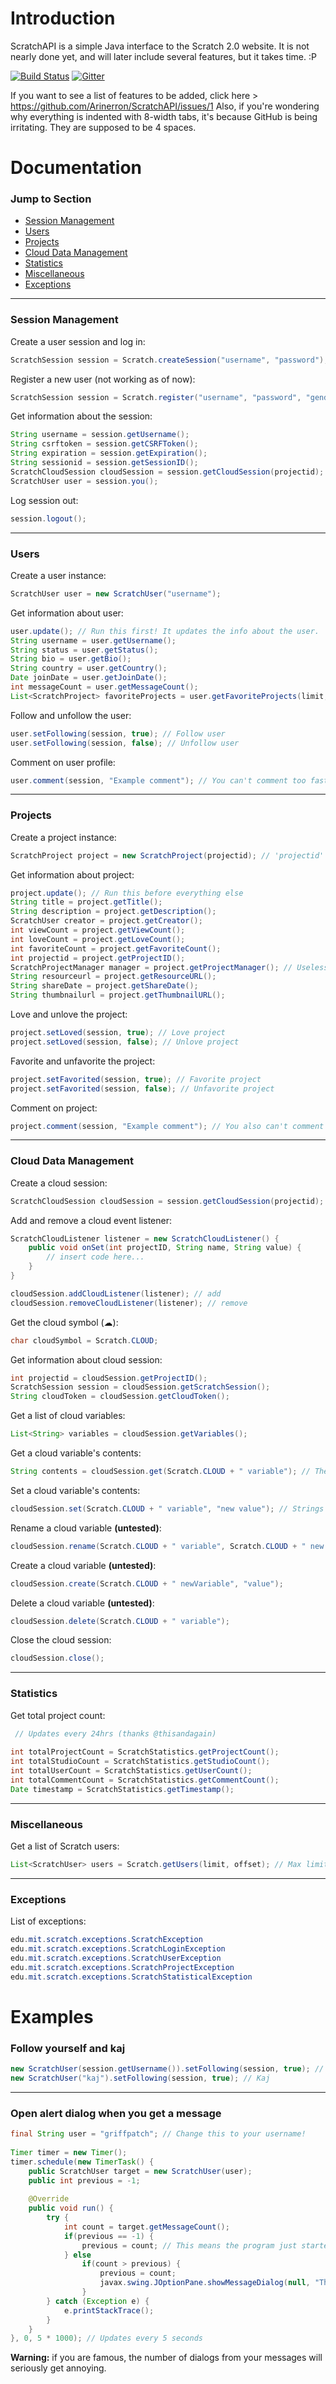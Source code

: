 # Introduction
ScratchAPI is a simple Java interface to the Scratch 2.0 website. It is not nearly done yet, and will later include several features, but it takes time. :P

[![Build Status](https://travis-ci.com/Arinerron/ScratchAPI.svg?token=xRJQhWcuhJai95gtzHzi&branch=master)](https://travis-ci.com/Arinerron/ScratchAPI) [![Gitter](https://badges.gitter.im/Arinerron/ScratchAPI.svg)](https://gitter.im/Arinerron/ScratchAPI?utm_source=badge&utm_medium=badge&utm_campaign=pr-badge)

If you want to see a list of features to be added, click here > https://github.com/Arinerron/ScratchAPI/issues/1
Also, if you're wondering why everything is indented with 8-width tabs, it's because GitHub is being irritating. They are supposed to be 4 spaces.


# Documentation
### Jump to Section
- [Session Management](#session-management)
- [Users](#users)
- [Projects](#projects)
- [Cloud Data Management](#cloud)
- [Statistics](#statistics)
- [Miscellaneous](#misc)
- [Exceptions](#exceptions)

------

### Session Management<a name="session-management"></a>
Create a user session and log in:
```java
ScratchSession session = Scratch.createSession("username", "password");
```

Register a new user (not working as of now):
```java
ScratchSession session = Scratch.register("username", "password", "gender", birthMonth, "birthYear", "location", "the@email.here"); // All fields case sensitive-- to be documented better later...
```

Get information about the session:
```java
String username = session.getUsername();
String csrftoken = session.getCSRFToken();
String expiration = session.getExpiration();
String sessionid = session.getSessionID();
ScratchCloudSession cloudSession = session.getCloudSession(projectid); // Cloud sessions are documented a while down
ScratchUser user = session.you();
```

Log session out:
```java
session.logout();
```

------

### Users<a name="users"></a>
Create a user instance:
```java
ScratchUser user = new ScratchUser("username");
```

Get information about user:
```java
user.update(); // Run this first! It updates the info about the user.
String username = user.getUsername();
String status = user.getStatus();
String bio = user.getBio();
String country = user.getCountry();
Date joinDate = user.getJoinDate();
int messageCount = user.getMessageCount();
List<ScratchProject> favoriteProjects = user.getFavoriteProjects(limit, offset); // limit max 20
```

Follow and unfollow the user:
```java
user.setFollowing(session, true); // Follow user
user.setFollowing(session, false); // Unfollow user
```

Comment on user profile:
```java
user.comment(session, "Example comment"); // You can't comment too fast, remember the delay
```

------

### Projects<a name="projects"></a>
Create a project instance:
```java
ScratchProject project = new ScratchProject(projectid); // 'projectid' is an int
```

Get information about project:
```java
project.update(); // Run this before everything else
String title = project.getTitle();
String description = project.getDescription();
ScratchUser creator = project.getCreator();
int viewCount = project.getViewCount();
int loveCount = project.getLoveCount();
int favoriteCount = project.getFavoriteCount();
int projectid = project.getProjectID();
ScratchProjectManager manager = project.getProjectManager(); // Useless as of now
String resourceurl = project.getResourceURL();
String shareDate = project.getShareDate();
String thumbnailurl = project.getThumbnailURL();
```

Love and unlove the project:
```java
project.setLoved(session, true); // Love project
project.setLoved(session, false); // Unlove project
```

Favorite and unfavorite the project:
```java
project.setFavorited(session, true); // Favorite project
project.setFavorited(session, false); // Unfavorite project
```

Comment on project:
```java
project.comment(session, "Example comment"); // You also can't comment too fast, remember the delay
```

------

### Cloud Data Management<a name="cloud"></a>
Create a cloud session:
```java
ScratchCloudSession cloudSession = session.getCloudSession(projectid);
```

Add and remove a cloud event listener:
```java
ScratchCloudListener listener = new ScratchCloudListener() {
    public void onSet(int projectID, String name, String value) {
        // insert code here...	
    }
}

cloudSession.addCloudListener(listener); // add
cloudSession.removeCloudListener(listener); // remove
```

Get the cloud symbol (☁):
```java
char cloudSymbol = Scratch.CLOUD;
```

Get information about cloud session:
```java
int projectid = cloudSession.getProjectID();
ScratchSession session = cloudSession.getScratchSession();
String cloudToken = cloudSession.getCloudToken();
```

Get a list of cloud variables:
```java
List<String> variables = cloudSession.getVariables();
```

Get a cloud variable's contents:
```java
String contents = cloudSession.get(Scratch.CLOUD + " variable"); // The space is needed!
```

Set a cloud variable's contents:
```java
cloudSession.set(Scratch.CLOUD + " variable", "new value"); // Strings should work...
```

Rename a cloud variable **(untested)**:
```java
cloudSession.rename(Scratch.CLOUD + " variable", Scratch.CLOUD + " new name");
```

Create a cloud variable **(untested)**:
```java
cloudSession.create(Scratch.CLOUD + " newVariable", "value");
```

Delete a cloud variable **(untested)**:
```java
cloudSession.delete(Scratch.CLOUD + " variable");
```

Close the cloud session:
```java
cloudSession.close();
```

------

### Statistics<a name="statistics"></a>
Get total project count:
```java
 // Updates every 24hrs (thanks @thisandagain)
 
int totalProjectCount = ScratchStatistics.getProjectCount();
int totalStudioCount = ScratchStatistics.getStudioCount();
int totalUserCount = ScratchStatistics.getUserCount();
int totalCommentCount = ScratchStatistics.getCommentCount();
Date timestamp = ScratchStatistics.getTimestamp(); 
```

------

### Miscellaneous<a name="misc"></a>
Get a list of Scratch users:
```java
List<ScratchUser> users = Scratch.getUsers(limit, offset); // Max limit is 20
```

------

### Exceptions<a name="exceptions"></a>
List of exceptions:
```java
edu.mit.scratch.exceptions.ScratchException
edu.mit.scratch.exceptions.ScratchLoginException
edu.mit.scratch.exceptions.ScratchUserException
edu.mit.scratch.exceptions.ScratchProjectException
edu.mit.scratch.exceptions.ScratchStatisticalException
```


# Examples
### Follow yourself and kaj
```java
new ScratchUser(session.getUsername()).setFollowing(session, true); // Yourself
new ScratchUser("kaj").setFollowing(session, true); // Kaj
```

------

### Open alert dialog when you get a message
```java
final String user = "griffpatch"; // Change this to your username!
		
Timer timer = new Timer();
timer.schedule(new TimerTask() {
	public ScratchUser target = new ScratchUser(user);
	public int previous = -1;
	
	@Override
	public void run() {
		try {
			int count = target.getMessageCount();
			if(previous == -1) {
				previous = count; // This means the program just started.
			} else 
				if(count > previous) {
					previous = count;
					javax.swing.JOptionPane.showMessageDialog(null, "The account " + user + " on Scratch now has " + count + " messages.");
				}
		} catch (Exception e) {
			e.printStackTrace();
		}
	}
}, 0, 5 * 1000); // Updates every 5 seconds
```

**Warning:** if you are famous, the number of dialogs from your messages will seriously get annoying.
